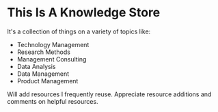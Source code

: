 # This Is A Knowledge Store
It's a collection of things on a variety of topics like:
* Technology Management
* Research Methods
* Management Consulting
* Data Analysis
* Data Management 
* Product Management

Will add resources I frequently reuse. Appreciate resource additions and comments on helpful resources.

